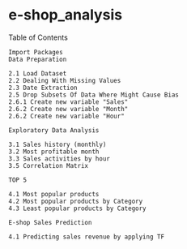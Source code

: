 # e-shop_analysis

Table of Contents

    Import Packages
    Data Preparation

    2.1 Load Dataset
    2.2 Dealing With Missing Values
    2.3 Date Extraction
    2.5 Drop Subsets Of Data Where Might Cause Bias
    2.6.1 Create new variable "Sales"
    2.6.2 Create new variable "Month"
    2.6.2 Create new variable "Hour"
    
    Exploratory Data Analysis

    3.1 Sales history (monthly)
    3.2 Most profitable month
    3.3 Sales activities by hour 
    3.5 Correlation Matrix
    
    TOP 5 
    
    4.1 Most popular products
    4.2 Most popular products by Category
    4.3 Least popular products by Category

    E-shop Sales Prediction 

    4.1 Predicting sales revenue by applying TF
    

